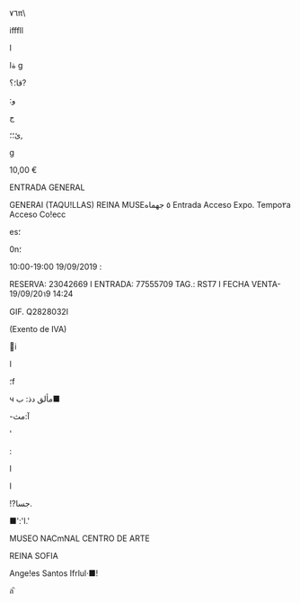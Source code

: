 ٧٦π\

ifffll

I

ةا
g

قا؛؟?

:و

 ج

 ئ؛؛,

g

10,00  €

ENTRADA  GENERAL

GENERAI  (TAQU!LLAS)
REINA MUSE٥
 جهماه
Entrada
Acceso  Expo.  Tempo٢a
Acceso  Co!ecc

es؛

0n؛

10:00-19:00 19/09/2019 :

RESERVA:  23042669  ا  ENTRADA:  77555709
TAG.:  RST7  ا  FECHA VENTA-  19/09/20า9  14:24

GIF.  Q2828032I

(Exento  de  IVA)

i

ا

 ؛f

ч
 مألق
دذ:
 ب■

-آ:مث

'

:

I

I

!?جسا.

 ■':'I.'

MUSEO NACmNAL
CENTRO DE  ARTE

REINA SOFIA

Ange!es Santos
Ifrlul·■!

ล
ิ
